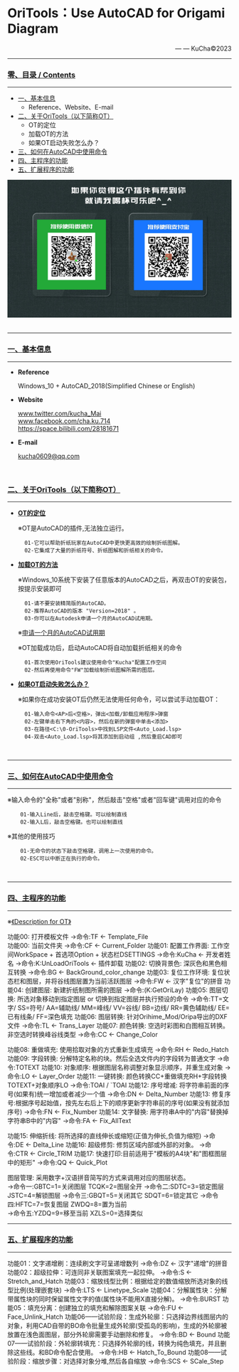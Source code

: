 # OriTools：Use AutoCAD for Origami Diagram
<p align="right"> — — KuCha©2023</p>

---------------------------------------------------------------------------------------------------------------
### [零、目录 / Contents](#零目录--contents)  
---------------------------------------------------------------------------------------------------------------
- [一、基本信息](#一基本信息)  
  - Reference、Website、E-mail
- [二、关于OriTools（以下简称OT）](#二关于oritools以下简称ot)  
  - OT的定位
  - 加载OT的方法
  - 如果OT启动失败怎么办？
- [三、如何在AutoCAD中使用命令](#三如何在autocad中使用命令)  
- [四、主程序的功能](#四主程序的功能)  
- [五、扩展程序的功能](#五扩展程序的功能)  

<div align=center><img src="https://github.com/kucha0609/AutoCAD-Origami-Diagram/blob/master/--Info--/Sponsorship.jpg" width="800"/></div>


<br>

--------------------------------------------------------------------------------------------------------------
### [一、基本信息](#零目录--contents)  
---------------------------------------------------------------------------------------------------------------
- **Reference**

	Windows_10 + AutoCAD_2018(Simplified Chinese or English) 

- **Website**

	www.twitter.com/kucha_Mai  
	www.facebook.com/cha.ku.714  
	https://space.bilibili.com/28181671

- **E-mail**

	kucha0609@qq.com
	

<br>

### [二、关于OriTools（以下简称OT）](#零目录--contents)  
---------------------------------------------------------------------------------------------------------------
- [**OT的定位**](#二关于oritools以下简称ot)  

	※OT是AutoCAD的插件,无法独立运行。
	
		01-它可以帮助折纸玩家在AutoCAD中更快更高效的绘制折纸图解。
		02-它集成了大量的折纸符号、折纸图解和折纸相关的命令。


	
- [**加载OT的方法**](#二关于oritools以下简称ot)  


	※Windows_10系统下安装了任意版本的AutoCAD之后，再双击OT的安装包，按提示安装即可

		01-请不要安装精简版的AutoCAD。
		02-推荐AutoCAD的版本 "Version=2018" 。
		03-你可以在Autodesk申请一个月的AutoCAD试用期。
	
	※[申请一个月的AutoCAD试用期](https://knowledge.autodesk.com/zh-hans/support/autocad/learn-explore/caas/CloudHelp/cloudhelp/CHS/Autodesk-Installation/files/install-workflow-to-download-product-software-htm.html)  
		
	※OT加载成功后，启动AutoCAD将自动加载折纸相关的命令

		01-首次使用OriTools建议使用命令"Kucha"配置工作空间
		02-然后再使用命令"FW"加载绘制折纸图解所需的图层。
		
- [**如果OT启动失败怎么办？**](#二关于oritools以下简称ot)  

	※如果你在成功安装OT后仍然无法使用任何命令，可以尝试手动加载OT：

		01-输入命令<AP>后<空格>，弹出<加载/卸载应用程序>弹窗
		02-左键单击右下角的<内容>，然后在新的弹窗中单击<添加>
		03-在路径<C:\0-OriTools>中找到LSP文件<Auto_Load.lsp>
		04-双击<Auto_Load.lsp>将其添加到启动组 ,然后重启CAD即可

<br>

--------------------------------------------------------------------------------------------------------------
### [三、如何在AutoCAD中使用命令](#零目录--contents)  
---------------------------------------------------------------------------------------------------------------
※输入命令的"全称"或者"别称"，然后敲击"空格"或者"回车键"调用对应的命令  

		01-输入Line后，敲击空格键。可以绘制直线
		02-输入L后，敲击空格键。也可以绘制直线
		
※其他的使用技巧  

		01-无命令的状态下敲击空格键，调用上一次使用的命令。
		02-ESC可以中断正在执行的命令。


<br>

--------------------------------------------------------------------------------------------------------------
### [四、主程序的功能](#零目录--contents)  
--------------------------------------------------------------------------------------------------------------
※[《Description for OT》](https://github.com/kucha0609/AutoCAD-Origami-Diagram/blob/master/--Info--/%E3%80%8ADescription%20for%20OriTools%E3%80%8B.pdf)

  功能00: 打开模板文件
        →命令:TF ← Template_File  
  功能00: 当前文件夹
        →命令:CF ← Current_Folder
  功能01: 配置工作界面: 工作空间WorkSpace + 首选项Option + 状态栏DSETTINGS
        →命令:KuCha ← 开发者姓名
        →命令:K:UnLoadOriTools ← 插件卸载
  功能02: 切换背景色: 深灰色和黑色相互转换
        →命令:BG ← BackGround_color_change
  功能03: 复位工作环境: 复位状态栏和图层，并将谷线图层置为当前活跃图层
        →命令:FW ← 汉字"复位"的拼音
  功能04: 创建图层: 新建折纸制图所需的图层
        →命令:(K:GetOriLay) 
  功能05: 图层切换: 所选对象移动到指定图层 or 切换到指定图层并执行预设的命令
        →命令:TT=文字/ SS=符号/ AA=辅助线/ MM=峰线/ VV=谷线/ BB=边线/ RR=黄色辅助线/ EE=已有线条/ FF=深色填充
  功能06: 图层转换: 针对Orihime_Mod/Oripa导出的DXF文件
        →命令:TL ← Trans_Layer
  功能07: 颜色转换: 空选时彩图和白图相互转换。非空选时转换峰谷线类型
        →命令:CC ← Change_Color

  功能08: 重做填充: 使用拾取对象的方式重新生成填充
        →命令:RH ← Redo_Hatch
  功能09: 字段转换: 分解特定名称的块。然后全选文件内的字段转为普通文字
        →命令:TOTEXT
  功能10: 对象顺序: 根据图层名称调整对象显示顺序，并重生成对象
        →命令:LO ← Layer_Order
  功能11: 一键转换: 颜色转换CC+重做填充RH+字段转换TOTEXT+对象顺序LO
        →命令:TOAI / `TOAI
  功能12: 序号增减: 将字符串前面的序号(如果有)统一增加或者减少一个值
        →命令:DN ← Delta_Number
  功能13: 修复序号:根据序号起始值，按先左右后上下的顺序更新字符串前的序号(如果没有就添加序号)
        →命令:FN ← Fix_Number
  功能14: 文字替换: 用字符串A中的"内容"替换掉字符串B中的"内容"
        →命令:FA ← Fix_AllText
        
  功能15: 伸缩折线: 将所选择的直线伸长或缩短(正值为伸长,负值为缩短)
        →命令:DE ← Delta_Line
  功能16: 超级修剪: 修剪区域内部或外部的对象。
        →命令:CTR ← Circle_TRIM
  功能17: 快速打印:目前适用于"模板的A4块"和"图框图层中的矩形"
        →命令:QQ ← Quick_Plot
     
  图层管理: 采用数字+汉语拼音简写的方式来调用对应的图层状态。                                          
          →命令一:GBTC=1=关闭图层    TCQK=2=图层全开
          →命令二:SDTC=3=锁定图层    JSTC=4=解锁图层
          →命令三:GBQT=5=关闭其它    SDQT=6=锁定其它
          →命令四:HFTC=7=恢复图层    ZWDQ=8=置为当前    
          →命令五:YZDQ=9=移至当前    XZLS=0=选择类似


--------------------------------------------------------------------------------------------------------------
### [五、扩展程序的功能](#零目录--contents)  
---------------------------------------------------------------------------------------------------------------
  功能01：文字递增刷：连续刷文字可呈递增数列
        →命令:DZ ← 汉字"递增"的拼音
  功能02：超级拉伸：可连同非关联图案填充一起拉伸。
        →命令:S ← Stretch_and_Hatch
  功能03：缩放线型比例：根据给定的数值缩放所选对象的线型比例(处理嵌套块)
        →命令:LTS ← Linetype_Scale
  功能04：分解属性块：分解带属性块的同时保留属性文字的值(属性块不能用X直接分解)。
        →命令:BURST
  功能05：填充分离：创建独立的填充和解除图案关联
        →命令:FU ← Face_Unlink_Hatch
  功能06——试验阶段：生成外轮廓：只选择边界线图层内的对象，利用CAD自带的BO命令批量生成外轮廓(受孤岛的影响)，生成的外轮廓被放置在浅色面图层，部分外轮廓需要手动删除和修复。
        →命令:BD  ← Bound
  功能07——试验阶段：外轮廓转填充：只选择外轮廓的线，转换为纯色填充，并且删除这些线。和BD命令配合使用。
        →命令:HB  ← Hatch_To_Bound
  功能08——试验阶段：缩放步骤：对选择对象分堆,然后各自缩放
        →命令:SCS ← SCale_Step  
